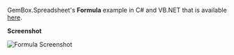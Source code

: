 GemBox.Spreadsheet's **Formula** example in C# and VB.NET that is available [here](https://www.gemboxsoftware.com/spreadsheet/examples/excel-cell-formula/206).

**Screenshot**

![Formula Screenshot](https://www.gemboxsoftware.com/Spreadsheet/Examples/Content/BasicFeatures/Formula/Formula.png)